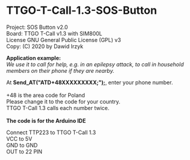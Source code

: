 # TTGO-T-Call-1.3-SOS-Button

Project: SOS Button v2.0<br>
Board: TTGO T-Call v1.3 with SIM800L<br>
License GNU General Public License (GPL) v3<br>
Copy: (C) 2020 by Dawid Irzyk

<b>Application example:</b><br>
<em>We use it to call for help, e.g. in an epilepsy attack, to call in household members on their phone if they are nearby.</em><br>

At <b>Send_AT("ATD+48XXXXXXXXX;");</b>, enter your phone number.
<br><br>
+48 is the area code for Poland<br>
Please change it to the code for your country.<br>
TTGO T-Call 1.3 calls each number twice.
<br><br>
<b>The code is for the Arduino IDE</b>
<br>

Connect TTP223 to TTGO T-Call 1.3<br>
VCC to 5V<br>
GND to GND<br>
OUT to 22 PIN
